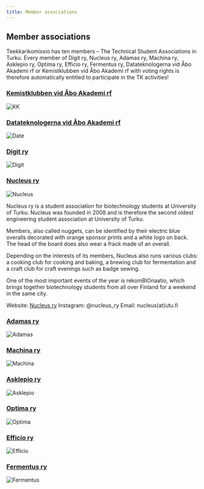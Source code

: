 ```yaml
---
title: Member associations
---
```

## Member associations

Teekkarikomissio has ten members – The Technical Student Associations in Turku. Every member of Digit ry, Nucleus ry, Adamas ry, Machina ry, Asklepio ry, Optima ry, Efficio ry, Fermentus ry, Datateknologerna vid Åbo Akademi rf or Kemistklubben vid Åbo Akademi rf with voting rights is therefore automatically entitled to participate in the TK activities!

### **[Kemistklubben vid Åbo Akademi rf](https://kemistklubben.org/)**

![KK](/logos/logo-kk.png)

### **[Datateknologerna vid Åbo Akademi rf](https://datateknologerna.org/)**
![Date](/logos/logo-date.png)

### **[Digit ry](https://digit.fi/)**
![Digit](/logos/logo-digit.png)

### **[Nucleus ry](https://nucleus.fi/)**
![Nucleus](/logos/logo-nucleus.png)

Nucleus ry is a student association for biotechnology students at University of Turku. Nucleus was founded in 2008 and is therefore the second oldest engineering student association at University of Turku.

Members, also called nuggets, can be identified by their electric blue overalls decorated with orange sponsor prints and a white logo on back. The head of the board does also wear a frack made of an overall.

Depending on the interests of its members, Nucleus also runs various clubs: a cooking club for cooking and baking, a brewing club for fermentation and a craft club for craft evenings such as badge sewing.

One of the most important events of the year is rekomBIOnaatio, which brings together biotechnology students from all over Finland for a weekend in the same city.

Website: [Nucleus ry](https://nucleus.fi/)
Instagram: @nucleus_ry 
Email: nucleus(at)utu.fi

### **[Adamas ry](https://adamas.fi/)**
![Adamas](/logos/logo-adamas.png)

### **[Machina ry](https://machina.fi/)**
![Machina](/logos/logo-machina.png)

### **[Asklepio ry](https://asklepio.fi/)**
![Asklepio](/logos/logo-asklepio-1-.png)

### **[Optima ry](https://optimary.fi/)**
![Optima](/logos/logo-optima.jpg)

### **[Efficio ry](https://https://www.instagram.com/efficio.ry//)**
![Efficio](/logos/efficion-logo-bw.png)

### **[Fermentus ry](https://www.instagram.com/fermentus.ry/)**
![Fermentus](/logos/logo-fermentus.png)
